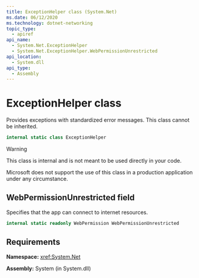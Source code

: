 ```yaml
---
title: ExceptionHelper class (System.Net)
ms.date: 06/12/2020
ms.technology: dotnet-networking
topic_type: 
  - apiref
api_name: 
  - System.Net.ExceptionHelper
  - System.Net.ExceptionHelper.WebPermissionUnrestricted
api_location: 
  - System.dll
api_type: 
  - Assembly
---
```

# ExceptionHelper class

Provides exceptions with standardized error messages. This class cannot be inherited.

```csharp
internal static class ExceptionHelper
```

> [!WARNING]
> This class is internal and is not meant to be used directly in your code.
>
> Microsoft does not support the use of this class in a production application under any circumstance.

## WebPermissionUnrestricted field

Specifies that the app can connect to internet resources.

```csharp
internal static readonly WebPermission WebPermissionUnrestricted
```

## Requirements

**Namespace:** <xref:System.Net>

**Assembly:** System (in System.dll)
